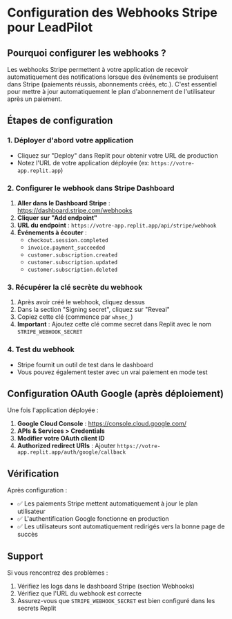 # Configuration des Webhooks Stripe pour LeadPilot

## Pourquoi configurer les webhooks ?

Les webhooks Stripe permettent à votre application de recevoir automatiquement des notifications lorsque des événements se produisent dans Stripe (paiements réussis, abonnements créés, etc.). C'est essentiel pour mettre à jour automatiquement le plan d'abonnement de l'utilisateur après un paiement.

## Étapes de configuration

### 1. Déployer d'abord votre application
- Cliquez sur "Deploy" dans Replit pour obtenir votre URL de production
- Notez l'URL de votre application déployée (ex: `https://votre-app.replit.app`)

### 2. Configurer le webhook dans Stripe Dashboard

1. **Aller dans le Dashboard Stripe** : https://dashboard.stripe.com/webhooks
2. **Cliquer sur "Add endpoint"**
3. **URL du endpoint** : `https://votre-app.replit.app/api/stripe/webhook`
4. **Événements à écouter** :
   - `checkout.session.completed`
   - `invoice.payment_succeeded`
   - `customer.subscription.created`
   - `customer.subscription.updated`
   - `customer.subscription.deleted`

### 3. Récupérer la clé secrète du webhook
1. Après avoir créé le webhook, cliquez dessus
2. Dans la section "Signing secret", cliquez sur "Reveal"
3. Copiez cette clé (commence par `whsec_`)
4. **Important** : Ajoutez cette clé comme secret dans Replit avec le nom `STRIPE_WEBHOOK_SECRET`

### 4. Test du webhook
- Stripe fournit un outil de test dans le dashboard
- Vous pouvez également tester avec un vrai paiement en mode test

## Configuration OAuth Google (après déploiement)

Une fois l'application déployée :

1. **Google Cloud Console** : https://console.cloud.google.com/
2. **APIs & Services > Credentials**
3. **Modifier votre OAuth client ID**
4. **Authorized redirect URIs** : Ajouter `https://votre-app.replit.app/auth/google/callback`

## Vérification

Après configuration :
- ✅ Les paiements Stripe mettent automatiquement à jour le plan utilisateur
- ✅ L'authentification Google fonctionne en production
- ✅ Les utilisateurs sont automatiquement redirigés vers la bonne page de succès

## Support

Si vous rencontrez des problèmes :
1. Vérifiez les logs dans le dashboard Stripe (section Webhooks)
2. Vérifiez que l'URL du webhook est correcte
3. Assurez-vous que `STRIPE_WEBHOOK_SECRET` est bien configuré dans les secrets Replit